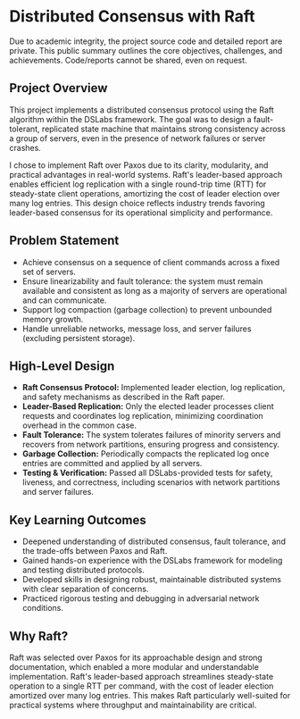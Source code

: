 # Distributed Consensus with Raft

 Due to academic integrity, the project source code and detailed report are private. This public summary outlines the core objectives, challenges, and achievements. Code/reports cannot be shared, even on request.

## Project Overview

This project implements a distributed consensus protocol using the Raft algorithm within the DSLabs framework. The goal was to design a fault-tolerant, replicated state machine that maintains strong consistency across a group of servers, even in the presence of network failures or server crashes.

I chose to implement Raft over Paxos due to its clarity, modularity, and practical advantages in real-world systems. Raft's leader-based approach enables efficient log replication with a single round-trip time (RTT) for steady-state client operations, amortizing the cost of leader election over many log entries. This design choice reflects industry trends favoring leader-based consensus for its operational simplicity and performance.

## Problem Statement

- Achieve consensus on a sequence of client commands across a fixed set of servers.
- Ensure linearizability and fault tolerance: the system must remain available and consistent as long as a majority of servers are operational and can communicate.
- Support log compaction (garbage collection) to prevent unbounded memory growth.
- Handle unreliable networks, message loss, and server failures (excluding persistent storage).

## High-Level Design

- **Raft Consensus Protocol:** Implemented leader election, log replication, and safety mechanisms as described in the Raft paper.
- **Leader-Based Replication:** Only the elected leader processes client requests and coordinates log replication, minimizing coordination overhead in the common case.
- **Fault Tolerance:** The system tolerates failures of minority servers and recovers from network partitions, ensuring progress and consistency.
- **Garbage Collection:** Periodically compacts the replicated log once entries are committed and applied by all servers.
- **Testing & Verification:** Passed all DSLabs-provided tests for safety, liveness, and correctness, including scenarios with network partitions and server failures.

## Key Learning Outcomes

- Deepened understanding of distributed consensus, fault tolerance, and the trade-offs between Paxos and Raft.
- Gained hands-on experience with the DSLabs framework for modeling and testing distributed protocols.
- Developed skills in designing robust, maintainable distributed systems with clear separation of concerns.
- Practiced rigorous testing and debugging in adversarial network conditions.

## Why Raft?

Raft was selected over Paxos for its approachable design and strong documentation, which enabled a more modular and understandable implementation. Raft's leader-based approach streamlines steady-state operation to a single RTT per command, with the cost of leader election amortized over many log entries. This makes Raft particularly well-suited for practical systems where throughput and maintainability are critical.
